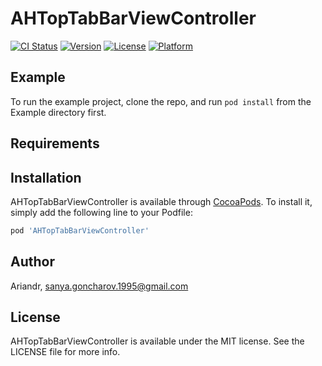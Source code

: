 # AHTopTabBarViewController

[![CI Status](https://img.shields.io/travis/Ariandr/AHTopTabBarViewController.svg?style=flat)](https://travis-ci.org/Ariandr/AHTopTabBarViewController)
[![Version](https://img.shields.io/cocoapods/v/AHTopTabBarViewController.svg?style=flat)](https://cocoapods.org/pods/AHTopTabBarViewController)
[![License](https://img.shields.io/cocoapods/l/AHTopTabBarViewController.svg?style=flat)](https://cocoapods.org/pods/AHTopTabBarViewController)
[![Platform](https://img.shields.io/cocoapods/p/AHTopTabBarViewController.svg?style=flat)](https://cocoapods.org/pods/AHTopTabBarViewController)

## Example

To run the example project, clone the repo, and run `pod install` from the Example directory first.

## Requirements

## Installation

AHTopTabBarViewController is available through [CocoaPods](https://cocoapods.org). To install
it, simply add the following line to your Podfile:

```ruby
pod 'AHTopTabBarViewController'
```

## Author

Ariandr, sanya.goncharov.1995@gmail.com

## License

AHTopTabBarViewController is available under the MIT license. See the LICENSE file for more info.
